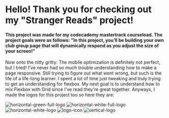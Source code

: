 # Hello! Thank you for checking out my "Stranger Reads" project!

#### This project was made for my codecademy mastertrack courseload. The project goals were as follows: "In this project, you’ll be building your own club group page that will dynamically respond as you adjust the size of your screen!"

Now onto the nitty gritty: The mobile optimization is definitely not perfect, but I tried! I've never had so much trouble understanding how to make a page responsive. Still trying to figure out what went wrong, but such is the life of a life-long learner. I spent a lot of time just tweaking and truly trying to get an understanding for flexbox. My next goal is to understand how to mix Flexbox with Grid since I've read they're great together.
Anyways, I made the logos for this project too so here they are:


![horizontal-green-full-logo](https://user-images.githubusercontent.com/54044913/146265455-d146cec1-0c1c-4f85-b239-21b41af997da.png)
![horizontal-white-full-logo](https://user-images.githubusercontent.com/54044913/146265457-42c7cff8-b899-469d-a28d-0e65b631f401.png)
![horizontal-white-logo](https://user-images.githubusercontent.com/54044913/146265458-4fa36be6-a188-479b-8a21-2d96388cdb77.png)
![logo-icon](https://user-images.githubusercontent.com/54044913/146265460-fe2fce6f-d725-41d2-88f0-f33d66b8b2d2.png)
![vertical-logo](https://user-images.githubusercontent.com/54044913/146265461-1e09af42-f656-4953-992e-1b9a7a5b3e24.png)
